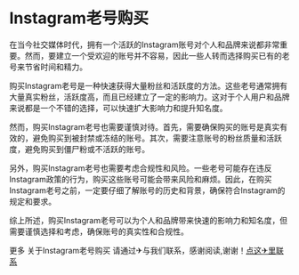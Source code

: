 # Instagram老号购买

在当今社交媒体时代，拥有一个活跃的Instagram账号对个人和品牌来说都非常重要。然而，要建立一个受欢迎的账号并不容易，因此一些人转而选择购买已有的老号来节省时间和精力。

购买Instagram老号是一种快速获得大量粉丝和活跃度的方法。这些老号通常拥有大量真实粉丝，活跃度高，而且已经建立了一定的影响力。这对于个人用户和品牌来说都是一个不错的选择，可以快速扩大影响力和提升知名度。

然而，购买Instagram老号也需要谨慎对待。首先，需要确保购买的账号是真实有效的，避免购买到被封禁或冻结的账号。其次，需要注意账号的粉丝质量和活跃度，避免购买到僵尸粉或不活跃的账号。

另外，购买Instagram老号也需要考虑合规性和风险。一些老号可能存在违反Instagram政策的行为，购买这些账号可能会带来风险和麻烦。因此，在购买Instagram老号之前，一定要仔细了解账号的历史和背景，确保符合Instagram的规定和要求。

综上所述，购买Instagram老号可以为个人和品牌带来快速的影响力和知名度，但需要谨慎选择和考虑，确保账号的真实性和合规性。

更多 关于Instagram老号购买 请通过✈与我们联系，感谢阅读,谢谢！[点这✈里联系](https://abc.k02.cc)